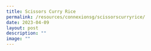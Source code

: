 ```yaml
---
title: Scissors Curry Rice
permalink: /resources/connexionsg/scissorscurryrice/
date: 2023-04-09
layout: post
description: ""
image: ""
---
```

